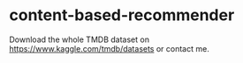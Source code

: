 # content-based-recommender
Download the whole TMDB dataset on https://www.kaggle.com/tmdb/datasets or contact me.
